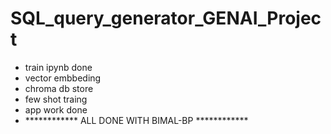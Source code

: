 # SQL_query_generator_GENAI_Project
-  train ipynb done
- vector embbeding 
- chroma db store
- few shot traing 
- app work done 
- ************ ALL DONE WITH BIMAL-BP ************